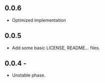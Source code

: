 ## 0.0.6

* Optimized implementation

## 0.0.5

* Add some basic LICENSE, README... files.

## 0.0.4 -

* Unstable phase.
